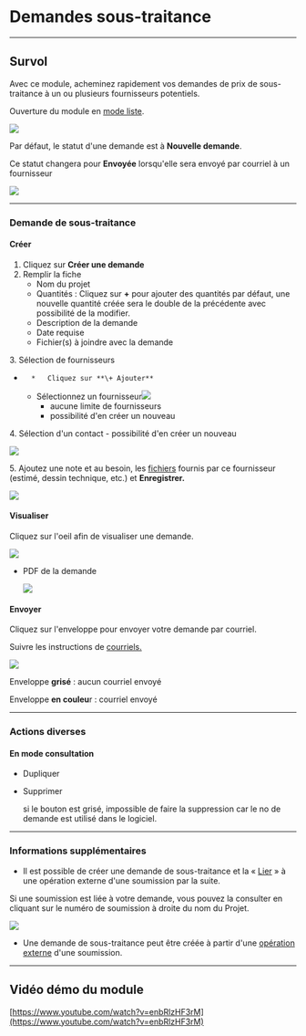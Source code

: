 # Demandes sous-traitance

---

## Survol

Avec ce module, acheminez rapidement vos demandes de prix de sous-traitance à un ou plusieurs fournisseurs potentiels.

Ouverture du module en [mode liste](https://app.clickup.com/9017115504/v/dc/8cqcgvg-21377/8cqcgvg-17257?block=block-56d3904d-8421-44c4-8d23-f01b57d0f037).

![](https://t9017115504.p.clickup-attachments.com/t9017115504/b774987b-4d30-4904-bc79-91e7f0b99cf6/Screenshot%202024-09-18%20at%2011.27.46%E2%80%AFAM.png)

Par défaut, le statut d'une demande est à **Nouvelle demande**.

Ce statut changera pour **Envoyée** lorsqu'elle sera envoyé par courriel à un fournisseur

![](https://t9017115504.p.clickup-attachments.com/t9017115504/0db7bf8b-45cf-42de-9867-a09b93cae2e5/image.png)

---

### Demande de sous-traitance

#### Créer

1. Cliquez sur **Créer une demande**
2. Remplir la fiche
   - Nom du projet
   - Quantités : Cliquez sur **+** pour ajouter des quantités
     par défaut, une nouvelle quantité créée sera le double de la précédente avec possibilité de la modifier.
   - Description de la demande
   - Date requise
   - Fichier(s) à joindre avec la demande

3\. Sélection de fournisseurs

-       *   Cliquez sur **\+ Ajouter**
  - Sélectionnez un fournisseur![](https://t9017115504.p.clickup-attachments.com/t9017115504/b92772e0-eee6-47aa-a4e0-809aa68f914d/Screenshot%202024-07-18%20at%2010.57.26%E2%80%AFAM.png)
    - aucune limite de fournisseurs
    - possibilité d'en créer un nouveau

4\. Sélection d'un contact - possibilité d'en créer un nouveau

![](https://t9017115504.p.clickup-attachments.com/t9017115504/a947abd0-ae6a-469a-a3e0-095224f81e75/Screenshot%202024-07-18%20at%2010.57.44%E2%80%AFAM.png)

5\. Ajoutez une note et au besoin, les [fichiers](https://app.clickup.com/9017115504/v/dc/8cqcgvg-25937/8cqcgvg-27177?block=block-ca77a6d5-efac-4e73-ab09-83ec401e0007) fournis par ce fournisseur (estimé, dessin technique, etc.) et **Enregistrer.**

![](https://t9017115504.p.clickup-attachments.com/t9017115504/b488da48-c272-4ca9-874b-a0a26cb234eb/Screenshot%202025-01-22%20at%204.59.53%E2%80%AFPM.png)

####

#### Visualiser

Cliquez sur l'oeil afin de visualiser une demande.

![](https://t9017115504.p.clickup-attachments.com/t9017115504/83d57ea8-2e40-4f47-9a78-cebb7fb89796/Screenshot%202024-07-16%20at%208.06.14%E2%80%AFPM.png)

- PDF de la demande

  ![](https://t9017115504.p.clickup-attachments.com/t9017115504/43076f32-373d-4497-b04d-da05710e90d3/Screenshot%202024-07-18%20at%2010.33.43%E2%80%AFAM.png)

#### Envoyer

Cliquez sur l'enveloppe pour envoyer votre demande par courriel.

Suivre les instructions de [courriels.](https://app.clickup.com/9017115504/v/dc/8cqcgvg-21377/8cqcgvg-21017?block=block-68df9872-7997-4c13-a153-8a3a0c4b2a1f)

![](https://t9017115504.p.clickup-attachments.com/t9017115504/fc33d6cf-54df-4a96-9843-4b7826b3fa84/Screenshot%202024-07-16%20at%208.07.29%E2%80%AFPM.png)

Enveloppe **grisé** : aucun courriel envoyé

Enveloppe **en couleu**r : courriel envoyé

---

### Actions diverses

[](https://app.clickup.com/9017115504/v/dc/8cqcgvg-21377/8cqcgvg-17257?block=block-dfe6c8ce-fe79-4b29-bee3-9695d2ea4ab7)

#### **En mode consultation**

- Dupliquer
- Supprimer

  si le bouton est grisé, impossible de faire la suppression car le no de demande est utilisé dans le logiciel.

---

### Informations supplémentaires

- Il est possible de créer une demande de sous-traitance et la « [Lier](https://tactic-tgi.clickup.com/9017115504/v/dc/8cqcgvg-21377/8cqcgvg-17317?block=block-839825e9-95f2-4b00-9a3b-889cad7f4709) » à une opération externe d'une soumission par la suite.

Si une soumission est liée à votre demande, vous pouvez la consulter en cliquant sur le numéro de soumission à droite du nom du Projet.

![](https://t9017115504.p.clickup-attachments.com/t9017115504/0cb21e4f-d61f-4020-9e9a-a283d23e2a49/Screenshot%202024-12-02%20at%208.03.29%E2%80%AFPM.png)

- Une demande de sous-traitance peut être créée à partir d'une [opération externe](https://tactic-tgi.clickup.com/9017115504/v/dc/8cqcgvg-21377/8cqcgvg-17317?block=block-d5993968-7b02-4f99-b604-27ae8f9b3b00) d'une soumission.

---

## Vidéo démo du module

[https://www.youtube.com/watch?v=enbRlzHF3rM](https://www.youtube.com/watch?v=enbRlzHF3rM)
